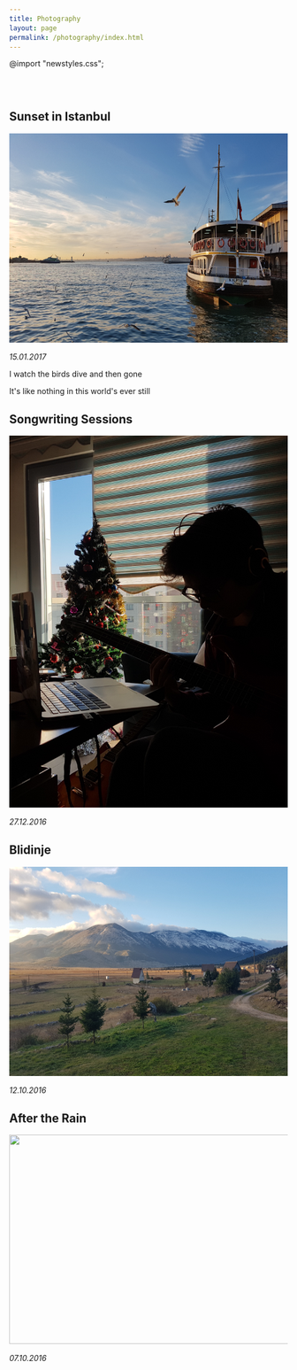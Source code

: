 ```yaml
---
title: Photography
layout: page
permalink: /photography/index.html
---
```

@import "newstyles.css";

<head>



<h2 style="margin-top: 75px"> Sunset in Istanbul </h2>
<img src="/assets/sunset_istanbul.jpg" style="width:672px;height:378px;">
<p> <i>15.01.2017</i> </p>
<p> I watch the birds dive and then gone </p>
<p> It's like nothing in this world's ever still </p>

<h2 style="margin-top: 30px"> Songwriting Sessions </h2>
<img src="/assets/music.jpg" style="width:504px;height:672px">
<p> <i>27.12.2016</i> </p>

<h2 style="margin-top: 30px"> Blidinje </h2>
<img src="/assets/blidinje.jpg" style="width:672px;height:378px;">
<p> <i>12.10.2016</i> </p>

<h2 style="margin-top: 30px"> After the Rain </h2>
<img src="/assets/rainy_park.jpg" style="width:672px;height:378px;">
<p> <i>07.10.2016</i> </p>

</head>
